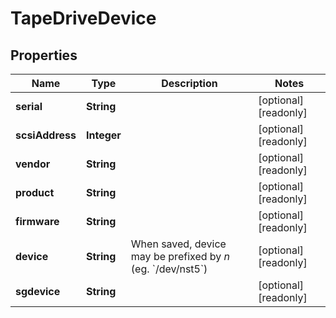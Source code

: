 

# TapeDriveDevice

## Properties

Name | Type | Description | Notes
------------ | ------------- | ------------- | -------------
**serial** | **String** |  |  [optional] [readonly]
**scsiAddress** | **Integer** |  |  [optional] [readonly]
**vendor** | **String** |  |  [optional] [readonly]
**product** | **String** |  |  [optional] [readonly]
**firmware** | **String** |  |  [optional] [readonly]
**device** | **String** | When saved, device may be prefixed by *n* (eg. &#x60;/dev/nst5&#x60;) |  [optional] [readonly]
**sgdevice** | **String** |  |  [optional] [readonly]



